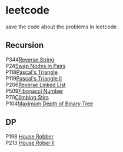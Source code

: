 # leetcode  
save the code about the problems in leetcode
## Recursion  
P344[Reverse String](https://leetcode.com/problems/reverse-string/)  
P24[Swap Nodes in Pairs](https://leetcode.com/problems/swap-nodes-in-pairs/)  
P118[Pascal's Triangle](https://leetcode.com/problems/pascals-triangle/)  
P119[Pascal's Triangle Ⅱ](https://leetcode.com/problems/pascals-triangle-ii/)  
P206[Reverse Linked List](https://leetcode.com/problems/reverse-linked-list/)  
P509[Fibonacci Number](https://leetcode.com/problems/fibonacci-number/)  
P70[Climbing Stirs](https://leetcode.com/problems/climbing-stairs/)  
P104[Maximum Depth of Binary Tree](https://leetcode.com/problems/maximum-depth-of-binary-tree/)

## DP 
P198 [House Robber](https://leetcode.com/problems/house-robber/)  
P213 [House Rober II](https://leetcode.com/problems/house-robber-ii/)
